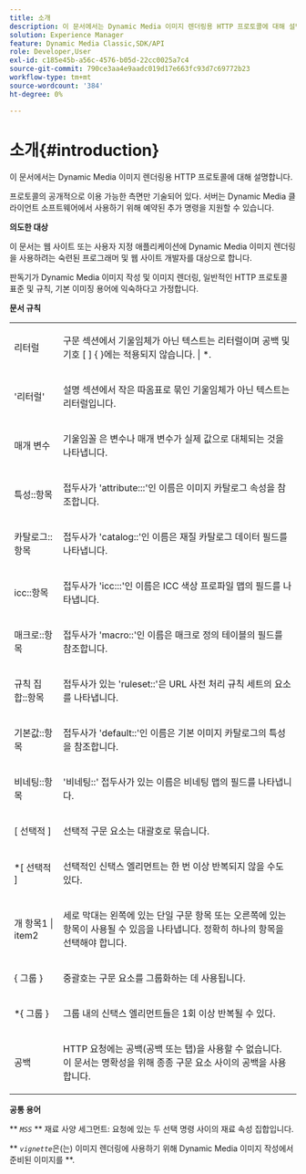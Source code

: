 ```yaml
---
title: 소개
description: 이 문서에서는 Dynamic Media 이미지 렌더링용 HTTP 프로토콜에 대해 설명합니다.
solution: Experience Manager
feature: Dynamic Media Classic,SDK/API
role: Developer,User
exl-id: c185e45b-a56c-4576-b05d-22cc0025a7c4
source-git-commit: 790ce3aa4e9aadc019d17e663fc93d7c69772b23
workflow-type: tm+mt
source-wordcount: '384'
ht-degree: 0%

---
```


# 소개{#introduction}

이 문서에서는 Dynamic Media 이미지 렌더링용 HTTP 프로토콜에 대해 설명합니다.

프로토콜의 공개적으로 이용 가능한 측면만 기술되어 있다. 서버는 Dynamic Media 클라이언트 소프트웨어에서 사용하기 위해 예약된 추가 명령을 지원할 수 있습니다.

**의도한 대상**

이 문서는 웹 사이트 또는 사용자 지정 애플리케이션에 Dynamic Media 이미지 렌더링을 사용하려는 숙련된 프로그래머 및 웹 사이트 개발자를 대상으로 합니다.

판독기가 Dynamic Media 이미지 작성 및 이미지 렌더링, 일반적인 HTTP 프로토콜 표준 및 규칙, 기본 이미징 용어에 익숙하다고 가정합니다.

**문서 규칙**

<table id="simpletable_E96BA470B3CE4266A9E6ED0440A56C40"> 
 <tr class="strow"> 
  <td class="stentry"> <p>리터럴 </p> </td> 
  <td class="stentry"> <p>구문 섹션에서 기울임체가 아닌 텍스트는 리터럴이며 공백 및 기호 [ ] { }에는 적용되지 않습니다. | *. </p> </td> 
 </tr> 
 <tr class="strow"> 
  <td class="stentry"> <p>'리터럴' </p> </td> 
  <td class="stentry"> <p>설명 섹션에서 작은 따옴표로 묶인 기울임체가 아닌 텍스트는 리터럴입니다. </p> </td> 
 </tr> 
 <tr class="strow"> 
  <td class="stentry"> <p> <span class="varname"> 매개 변수 </span> </p> </td> 
  <td class="stentry"> <p>기울임꼴 은 변수나 매개 변수가 실제 값으로 대체되는 것을 나타냅니다. </p> </td> 
 </tr> 
 <tr class="strow"> 
  <td class="stentry"> <p> <span class="codeph"> 특성::항목 </span> </p> </td> 
  <td class="stentry"> <p>접두사가 'attribute:::'인 이름은 이미지 카탈로그 속성을 참조합니다. </p> </td> 
 </tr> 
 <tr class="strow"> 
  <td class="stentry"> <p> <span class="codeph"> 카탈로그::항목 </span> </p> </td> 
  <td class="stentry"> <p>접두사가 'catalog::'인 이름은 재질 카탈로그 데이터 필드를 나타냅니다. </p> </td> 
 </tr> 
 <tr class="strow"> 
  <td class="stentry"> <p> <span class="codeph"> icc::항목 </span> </p> </td> 
  <td class="stentry"> <p>접두사가 'icc:::'인 이름은 ICC 색상 프로파일 맵의 필드를 나타냅니다. </p> </td> 
 </tr> 
 <tr class="strow"> 
  <td class="stentry"> <p> <span class="codeph"> 매크로::항목 </span> </p> </td> 
  <td class="stentry"> <p>접두사가 'macro::'인 이름은 매크로 정의 테이블의 필드를 참조합니다. </p> </td> 
 </tr> 
 <tr class="strow"> 
  <td class="stentry"> <p> <span class="codeph"> 규칙 집합::항목 </span> </p> </td> 
  <td class="stentry"> <p>접두사가 있는 'ruleset::'은 URL 사전 처리 규칙 세트의 요소를 나타냅니다. </p> </td> 
 </tr> 
 <tr class="strow"> 
  <td class="stentry"> <p> <span class="codeph"> 기본값::항목 </span> </p> </td> 
  <td class="stentry"> <p>접두사가 'default::'인 이름은 기본 이미지 카탈로그의 특성을 참조합니다. </p> </td> 
 </tr> 
 <tr class="strow"> 
  <td class="stentry"> <span class="codeph"> 비네팅::항목 </span> </td> 
  <td class="stentry"> <p>'비네팅::' 접두사가 있는 이름은 비네팅 맵의 필드를 나타냅니다. </p> </td> 
 </tr> 
 <tr class="strow"> 
  <td class="stentry"> <p>[ <span class="varname"> 선택적 </span> ] </p> </td> 
  <td class="stentry"> <p>선택적 구문 요소는 대괄호로 묶습니다. </p> </td> 
 </tr> 
 <tr class="strow"> 
  <td class="stentry"> <p>*[ <span class="varname"> 선택적 </span> ] </p> </td> 
  <td class="stentry"> <p>선택적인 신택스 엘리먼트는 한 번 이상 반복되지 않을 수도 있다. </p> </td> 
 </tr> 
 <tr class="strow"> 
  <td class="stentry"> <p> <span class="varname">개 항목1 </span>| <span class="varname"> item2 </span> </p> </td> 
  <td class="stentry"> <p>세로 막대는 왼쪽에 있는 단일 구문 항목 또는 오른쪽에 있는 항목이 사용될 수 있음을 나타냅니다. 정확히 하나의 항목을 선택해야 합니다. </p> </td> 
 </tr> 
 <tr class="strow"> 
  <td class="stentry"> <p>{ <span class="varname"> 그룹 </span> } </p> </td> 
  <td class="stentry"> <p>중괄호는 구문 요소를 그룹화하는 데 사용됩니다. </p> </td> 
 </tr> 
 <tr class="strow"> 
  <td class="stentry"> <p>*{ <span class="varname"> 그룹 </span> } </p> </td> 
  <td class="stentry"> <p>그룹 내의 신택스 엘리먼트들은 1회 이상 반복될 수 있다. </p> </td> 
 </tr> 
 <tr class="strow"> 
  <td class="stentry"> <p>공백 </p> </td> 
  <td class="stentry"> <p>HTTP 요청에는 공백(공백 또는 탭)을 사용할 수 없습니다. 이 문서는 명확성을 위해 종종 구문 요소 사이의 공백을 사용합니다. </p> </td> 
 </tr> 
</table>

**공통 용어**

** *`MSS`* ** 재료 사양 세그먼트: 요청에 있는 두 선택 명령 사이의 재료 속성 집합입니다.

** *`vignette`*&#x200B;은(는) 이미지 렌더링에 사용하기 위해 Dynamic Media 이미지 작성에서 준비된 이미지를 **.
